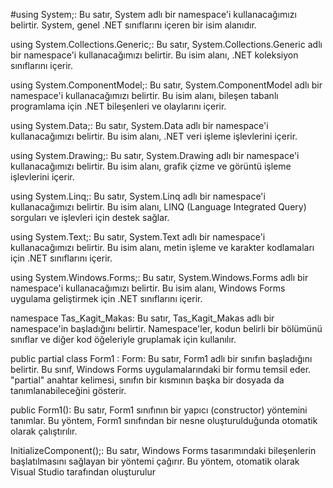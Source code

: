 #using System;:
Bu satır, System adlı bir namespace'i kullanacağımızı belirtir. System, genel .NET sınıflarını içeren bir isim alanıdır.

using System.Collections.Generic;:
Bu satır, System.Collections.Generic adlı bir namespace'i kullanacağımızı belirtir. Bu isim alanı, .NET koleksiyon sınıflarını içerir.

using System.ComponentModel;:
Bu satır, System.ComponentModel adlı bir namespace'i kullanacağımızı belirtir. Bu isim alanı, bileşen tabanlı programlama için .NET bileşenleri ve olaylarını içerir.

using System.Data;:
Bu satır, System.Data adlı bir namespace'i kullanacağımızı belirtir. Bu isim alanı, .NET veri işleme işlevlerini içerir.

using System.Drawing;:
Bu satır, System.Drawing adlı bir namespace'i kullanacağımızı belirtir. Bu isim alanı, grafik çizme ve görüntü işleme işlevlerini içerir.

using System.Linq;:
Bu satır, System.Linq adlı bir namespace'i kullanacağımızı belirtir. Bu isim alanı, LINQ (Language Integrated Query) sorguları ve işlevleri için destek sağlar.

using System.Text;:
Bu satır, System.Text adlı bir namespace'i kullanacağımızı belirtir. Bu isim alanı, metin işleme ve karakter kodlamaları için .NET sınıflarını içerir.

using System.Windows.Forms;:
Bu satır, System.Windows.Forms adlı bir namespace'i kullanacağımızı belirtir. Bu isim alanı, Windows Forms uygulama geliştirmek için .NET sınıflarını içerir.

namespace Tas_Kagit_Makas:
Bu satır, Tas_Kagit_Makas adlı bir namespace'in başladığını belirtir. Namespace'ler, kodun belirli bir bölümünü sınıflar ve diğer kod öğeleriyle gruplamak için kullanılır.

public partial class Form1 : Form:
Bu satır, Form1 adlı bir sınıfın başladığını belirtir. Bu sınıf, Windows Forms uygulamalarındaki bir formu temsil eder. "partial" anahtar kelimesi, sınıfın bir kısmının başka bir dosyada da tanımlanabileceğini gösterir.

public Form1():
Bu satır, Form1 sınıfının bir yapıcı (constructor) yöntemini tanımlar. Bu yöntem, Form1 sınıfından bir nesne oluşturulduğunda otomatik olarak çalıştırılır.

InitializeComponent();:
Bu satır, Windows Forms tasarımındaki bileşenlerin başlatılmasını sağlayan bir yöntemi çağırır. Bu yöntem, otomatik olarak Visual Studio tarafından oluşturulur
